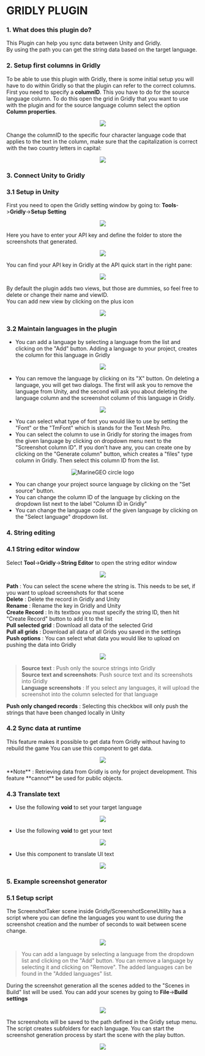 # GRIDLY PLUGIN
### 1. What does this plugin do?
This Plugin can help you sync data between Unity and Gridly.   
By using the path you can get the string data based on the
target language.

### 2. Setup first columns in Gridly
To be able to use this plugin with Gridly, there is some
initial setup you will have to do within Gridly so that the
plugin can refer to the correct columns. First you
need to specify a **columnID**. This you have to do for the source language column. To do this open the grid in Gridly that you want to use with the
plugin and for the source language column select the
option **Column properties**.  

<p align="center">
<img src="resources/column_properties.png"/>
</p>

Change the columnID to the specific four
character language code that applies to the text in the column,
make sure that the capitalization is correct with the two
country letters in capital:  

<p align="center">
<img src="resources/colId.png"/>
</p>

### 3. Connect Unity to Gridly
### 3.1 Setup in Unity
First you need to open the Gridly setting window by going to:
**Tools**->**Gridly**->**Setup Setting**  
<p align="center">
<img src="resources/setup_setting.png"/>
</p>

Here you have to enter your API key and define the folder to store the screenshots that generated.  
<p align="center">
<img src="resources/setup_setting_mw.png"/>
</p>

You can find your API key in Gridly at the API quick start in the right pane:

<p align="center">
<img src="resources/api_quick_start.png"/>
</p>

By default the plugin adds two views, but those are dummies, so feel free to delete or change their name and viewID.  
You can add new view by clicking on the plus icon
<p align="center">
<img src="resources/add_new_view.png"/>
</p>

### 3.2 Maintain languages in the plugin
* You can add a language by selecting a language from the list and clicking on the "Add" button. Adding a language to your project, creates the column for this language in Gridly
<p align="center">
<img src="resources/lang_selectLang.png"/>
</p>

* You can remove the language by clicking on its "X" button. On deleting a language, you will get two dialogs. The first will ask you to remove the language from Unity, and the second will ask you about deleting the language column and the screenshot column of this language in Gridly.
<p align="center">
<img src="resources/lang_deleteLang.png"/>
</p>

* You can select what type of font you would like to use by setting the "Font" or the "TmFont" which is stands for the Text Mesh Pro.
* You can select the column to use in Gridly for storing the images from the given language by clicking on dropdown menu next to the "Screenshot column ID". If you don't have any, you can create one by clicking on the "Generate column" button, which creates a "files" type column in Gridly. Then select this column ID from the list. 
<p align="center">
<img src="resources/langScreenshotColId.png" alt="MarineGEO circle logo"/>
</p>

  

* You can change your project source language by clicking on the "Set source" button.
* You can change the column ID of the language by clicking on the dropdown list next to the label "Column ID in Gridly"
* You can change the language code of the given language by clicking on the "Select language" dropdown list.

### 4. String editing
### 4.1 String editor window
Select **Tool**->**Gridly**->**String Editor** to open the string editor window
<p align="center">
<img src="resources/str_editor.png" />
</p>
  
**Path** : You can select the scene where the string is. This needs to be set, if you want to upload screenshots for that scene  
**Delete** : Delete the record in Gridly and Unity  
**Rename** : Rename the key in Gridly and Unity  
**Create Record** : In its textbox you must specify the string ID, then hit  "Create Record" button to add it to the list  
**Pull selected grid** : Download all data of the selected Grid  
**Pull all grids** : Download all data of all Grids you saved in the settings  
**Push options** : You can select what data you would like to upload on pushing the data into Gridly  
<p align="center">
<img src="resources/str_push_options.png" />
</p>    

> **Source text** : Push only the source strings into Gridly  
**Source text and screenshots**: Push source text and its screenshots into Gridly  
**Language screenshots** : If you select any languages, it will upload the screenshot into the column selected for that language

**Push only changed records** : Selecting this checkbox will only push the strings that have been changed locally in Unity

### 4.2 Sync data at runtime
This feature makes it possible to get data from Gridly without having to  rebuild the game
You can use this component to get data.  
<p align="center">
<img src="resources/str_sync.png" />
</p>    
**Note** : Retrieving data from Gridly is only for project development. This feature **cannot** be used for public objects.

### 4.3 Translate text
+ Use the following **void** to set your target language  
<p align="center">
<img src="resources/str_set_target.png" />
</p>  

+ Use the following **void** to get your text  
<p align="center">
<img src="resources/str_set_lang.png" />
</p>    

+ Use this component to translate UI text  
<p align="center">
<img src="resources/str_translate_text.png" />
</p>    

### 5. Example screenshot generator
### 5.1 Setup script
The ScreenshotTaker scene inside Gridly/ScreenshotSceneUtility has a script where you can define the languages you want to use during the screenshot creation and the number of seconds to wait between scene change.  
<p align="center">
<img src="resources/st_script.png" />
</p>    

> You can add a language by selecting a language from the dropdown list and clicking on the "Add" button. You can remove a language by selecting it and clicking on "Remove". The added languages can be found in the "Added languages" list.

During the screenshot generation all the scenes added to the "Scenes in Build" list will be used. You can add your scenes by going to **File**->**Build settings**  
<p align="center">
<img src="resources/st_build_settings.png" />
</p>    

The screenshots will be saved to the path defined in the Gridly setup menu. The script creates subfolders for each language.
You can start the screenshot generation process by start the scene with the play button.  
<p align="center">
<img src="resources/st_play.png" />
</p>    
